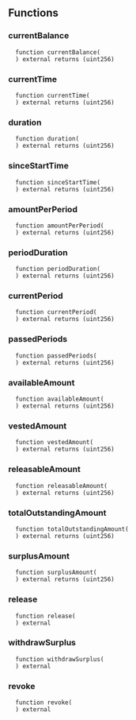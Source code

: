 



## Functions
### currentBalance
```solidity
  function currentBalance(
  ) external returns (uint256)
```




### currentTime
```solidity
  function currentTime(
  ) external returns (uint256)
```




### duration
```solidity
  function duration(
  ) external returns (uint256)
```




### sinceStartTime
```solidity
  function sinceStartTime(
  ) external returns (uint256)
```




### amountPerPeriod
```solidity
  function amountPerPeriod(
  ) external returns (uint256)
```




### periodDuration
```solidity
  function periodDuration(
  ) external returns (uint256)
```




### currentPeriod
```solidity
  function currentPeriod(
  ) external returns (uint256)
```




### passedPeriods
```solidity
  function passedPeriods(
  ) external returns (uint256)
```




### availableAmount
```solidity
  function availableAmount(
  ) external returns (uint256)
```




### vestedAmount
```solidity
  function vestedAmount(
  ) external returns (uint256)
```




### releasableAmount
```solidity
  function releasableAmount(
  ) external returns (uint256)
```




### totalOutstandingAmount
```solidity
  function totalOutstandingAmount(
  ) external returns (uint256)
```




### surplusAmount
```solidity
  function surplusAmount(
  ) external returns (uint256)
```




### release
```solidity
  function release(
  ) external
```




### withdrawSurplus
```solidity
  function withdrawSurplus(
  ) external
```




### revoke
```solidity
  function revoke(
  ) external
```





